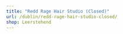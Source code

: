 ```yaml
---
title: "Redd Rage Hair Studio (Closed)"
url: /dublin/redd-rage-hair-studio-closed/
shop: Leerstehend
---
```

